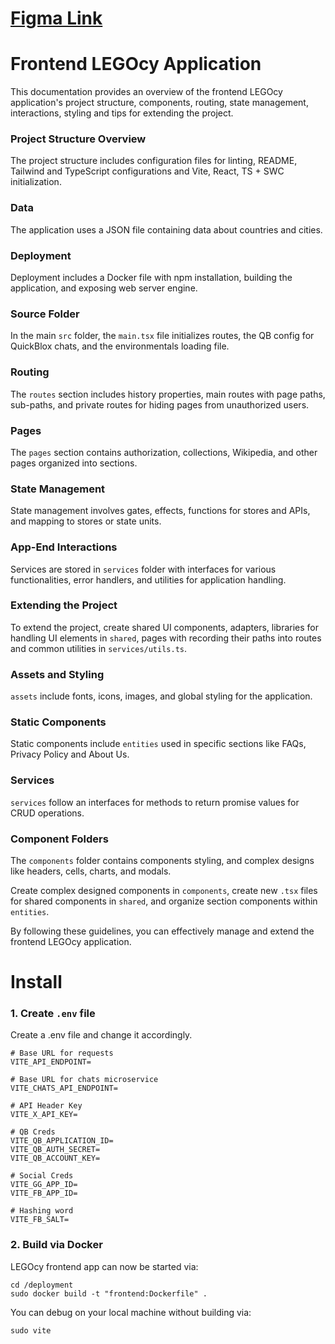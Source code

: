 # [Figma Link](https://www.figma.com/file/737CkzNGX8pu6TtpGM21Uu/Legocy---new?type=design&node-id=0-1&mode=design&t=D8gAHV340msKoYzw-0)

# Frontend LEGOcy Application

This documentation provides an overview of the frontend LEGOcy application's project structure, components, routing, state management, interactions, styling and tips for extending the project.

### Project Structure Overview

The project structure includes configuration files for linting, README, Tailwind and TypeScript configurations and Vite, React, TS + SWC initialization.

### Data

The application uses a JSON file containing data about countries and cities.

### Deployment

Deployment includes a Docker file with npm installation, building the application, and exposing web server engine.

### Source Folder

In the main `src` folder, the `main.tsx` file initializes routes, the QB config for QuickBlox chats, and the environmentals loading file.

### Routing

The `routes` section includes history properties, main routes with page paths, sub-paths, and private routes for hiding pages from unauthorized users.

### Pages

The `pages` section contains authorization, collections, Wikipedia, and other pages organized into sections.

### State Management

State management involves gates, effects, functions for stores and APIs, and mapping  to stores or state units.

### App-End Interactions

Services are stored in `services` folder with interfaces for various functionalities, error handlers, and utilities for application handling.

### Extending the Project

To extend the project, create shared UI components, adapters, libraries for handling UI elements in `shared`, pages  with recording their paths into routes and common utilities in `services/utils.ts`.

### Assets and Styling

`assets` include fonts, icons, images, and global styling for the application.

### Static Components

Static components include `entities` used in specific sections like FAQs, Privacy Policy and About Us.

### Services

`services` follow an interfaces for methods to return promise values for CRUD operations.

### Component Folders

The `components` folder contains components  styling, and complex designs like headers, cells, charts, and modals.

Create complex designed components in `components`, create new `.tsx` files for shared components in `shared`, and organize section components within ```entities```.

By following these guidelines, you can effectively manage and extend the frontend LEGOcy application.

# Install

### 1. Create `.env` file

Create a .env file and change it accordingly.

```
# Base URL for requests
VITE_API_ENDPOINT=

# Base URL for chats microservice
VITE_CHATS_API_ENDPOINT=

# API Header Key
VITE_X_API_KEY=

# QB Creds
VITE_QB_APPLICATION_ID=
VITE_QB_AUTH_SECRET=
VITE_QB_ACCOUNT_KEY=

# Social Creds
VITE_GG_APP_ID=
VITE_FB_APP_ID=

# Hashing word
VITE_FB_SALT=
```

### 2. Build via Docker

LEGOcy frontend app can now be started via:

```
cd /deployment
sudo docker build -t "frontend:Dockerfile" .
```

You can debug on your local machine without building via:

```
sudo vite
```